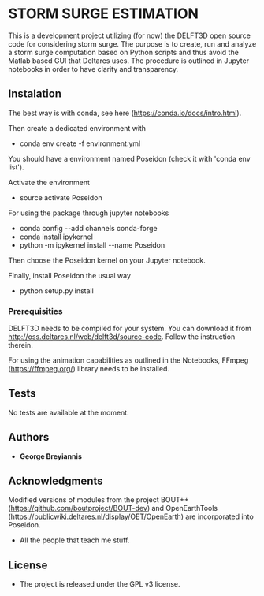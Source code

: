 STORM SURGE ESTIMATION
==============================

This is a development project utilizing (for now) the DELFT3D open source code for considering storm surge. The purpose is to create, run and analyze a storm surge computation based on Python scripts and thus avoid the Matlab based GUI that Deltares uses. The procedure is outlined in Jupyter notebooks in order to have clarity and transparency.

## Instalation

The best way is with conda, see here (https://conda.io/docs/intro.html).

Then create a dedicated environment with

* conda env create -f environment.yml 

You should have a environment named Poseidon (check it with 'conda env list').

Activate the environment 

* source activate Poseidon

For using the package through jupyter notebooks

* conda config --add channels conda-forge
* conda install ipykernel
* python -m ipykernel install --name Poseidon

Then choose the Poseidon kernel on your Jupyter notebook. 


Finally, install Poseidon the usual way

* python setup.py install

### Prerequisities

DELFT3D needs to be compiled for your system. You can download it from http://oss.deltares.nl/web/delft3d/source-code. Follow the instruction therein.

For using the animation capabilities as outlined in the Notebooks, FFmpeg (https://ffmpeg.org/) library needs to be installed. 

## Tests

No tests are available at the moment.

## Authors

* **George Breyiannis** 


## Acknowledgments

Modified versions of modules from the project BOUT++ (https://github.com/boutproject/BOUT-dev) and OpenEarthTools (https://publicwiki.deltares.nl/display/OET/OpenEarth) are incorporated into Poseidon.

* All the people that teach me stuff.  

## License
* The project is released under the GPL v3 license. 

